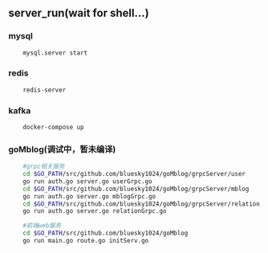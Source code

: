 ## server_run(wait for shell...)
### mysql
```bash
	mysql.server start
```

### redis
```bash
	redis-server
```

### kafka
```bash
    docker-compose up
```

### goMblog(调试中，暂未编译)
```bash
    #grpc相关服务
    cd $GO_PATH/src/github.com/bluesky1024/goMblog/grpcServer/user
    go run auth.go server.go userGrpc.go
    cd $GO_PATH/src/github.com/bluesky1024/goMblog/grpcServer/mblog
    go run auth.go server.go mblogGrpc.go
    cd $GO_PATH/src/github.com/bluesky1024/goMblog/grpcServer/relation
    go run auth.go server.go relationGrpc.go

    #前端web服务
    cd $GO_PATH/src/github.com/bluesky1024/goMblog
    go run main.go route.go initServ.go
```



